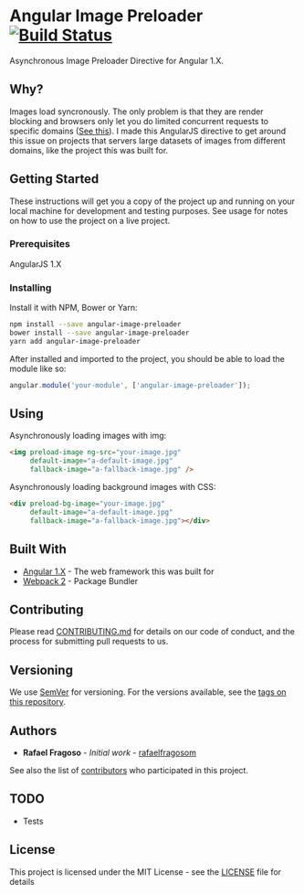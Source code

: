 # Angular Image Preloader [![Build Status](https://travis-ci.org/rafaelfragosom/angular-image-preloader.svg?branch=master)](https://travis-ci.org/rafaelfragosom/angular-image-preloader)

Asynchronous Image Preloader Directive for Angular 1.X. 

## Why?

Images load syncronously. The only problem is that they are render blocking and browsers only let you do limited concurrent requests to specific domains ([See this](http://sgdev-blog.blogspot.com.br/2014/01/maximum-concurrent-connection-to-same.html)). I made this AngularJS directive to get around this issue on projects that servers large datasets of images from different domains, like the project this was built for.

## Getting Started

These instructions will get you a copy of the project up and running on your local machine for development and testing purposes. See usage for notes on how to use the project on a live project.

### Prerequisites

AngularJS 1.X

### Installing

Install it with NPM, Bower or Yarn:

```bash
npm install --save angular-image-preloader
bower install --save angular-image-preloader
yarn add angular-image-preloader
```

After installed and imported to the project, you should be able to load the module like so:

```js
angular.module('your-module', ['angular-image-preloader']);
```

## Using

Asynchronously loading images with img:

```html
<img preload-image ng-src="your-image.jpg"
     default-image="a-default-image.jpg"
     fallback-image="a-fallback-image.jpg" />
```

Asynchronously loading background images with CSS:

```html
<div preload-bg-image="your-image.jpg"
     default-image="a-default-image.jpg"
     fallback-image="a-fallback-image.jpg"></div>
```

## Built With

* [Angular 1.X](https://angularjs.org/) - The web framework this was built for
* [Webpack 2](https://webpack.js.org/) - Package Bundler

## Contributing

Please read [CONTRIBUTING.md](https://github.com/rafaelfragosom/angular-image-preloader/blob/master/CONTRIBUTING.md) for details on our code of conduct, and the process for submitting pull requests to us.

## Versioning

We use [SemVer](http://semver.org/) for versioning. For the versions available, see the [tags on this repository](https://github.com/rafaelfragosom/angular-image-preloader/tags).

## Authors

* **Rafael Fragoso** - *Initial work* - [rafaelfragosom](https://github.com/rafaelfragoso)

See also the list of [contributors](https://github.com/rafaelfragosom/angular-image-preloader/contributors) who participated in this project.

## TODO

- Tests

## License

This project is licensed under the MIT License - see the [LICENSE](https://github.com/rafaelfragosom/angular-image-preloader/blob/master/LICENSE) file for details
